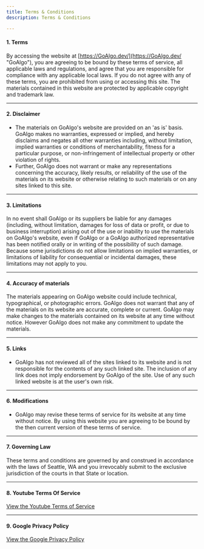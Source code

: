 ```yaml
---
title: Terms & Conditions
description: Terms & Conditions

---
```

#### 1. Terms

By accessing the website at [https://GoAlgo.dev/](https://GoAlgo.dev/ "GoAlgo"), you are agreeing to be bound by these terms of service, all applicable laws and regulations, and agree that you are responsible for compliance with any applicable local laws. If you do not agree with any of these terms, you are prohibited from using or accessing this site. The materials contained in this website are protected by applicable copyright and trademark law.

***

#### 2. Disclaimer

* The materials on GoAlgo's website are provided on an 'as is' basis. GoAlgo makes no warranties, expressed or implied, and hereby disclaims and negates all other warranties including, without limitation, implied warranties or conditions of merchantability, fitness for a particular purpose, or non-infringement of intellectual property or other violation of rights.
* Further, GoAlgo does not warrant or make any representations concerning the accuracy, likely results, or reliability of the use of the materials on its website or otherwise relating to such materials or on any sites linked to this site.

***

#### 3. Limitations

In no event shall GoAlgo or its suppliers be liable for any damages (including, without limitation, damages for loss of data or profit, or due to business interruption) arising out of the use or inability to use the materials on GoAlgo's website, even if GoAlgo or a GoAlgo authorized representative has been notified orally or in writing of the possibility of such damage. Because some jurisdictions do not allow limitations on implied warranties, or limitations of liability for consequential or incidental damages, these limitations may not apply to you.

***

#### 4. Accuracy of materials

The materials appearing on GoAlgo website could include technical, typographical, or photographic errors. GoAlgo does not warrant that any of the materials on its website are accurate, complete or current. GoAlgo may make changes to the materials contained on its website at any time without notice. However GoAlgo does not make any commitment to update the materials.

***

#### 5. Links

* GoAlgo has not reviewed all of the sites linked to its website and is not responsible for the contents of any such linked site. The inclusion of any link does not imply endorsement by GoAlgo of the site. Use of any such linked website is at the user's own risk.

***

#### 6. Modifications

* GoAlgo may revise these terms of service for its website at any time without notice. By using this website you are agreeing to be bound by the then current version of these terms of service.

***

#### 7. Governing Law

These terms and conditions are governed by and construed in accordance with the laws of Seattle, WA and you irrevocably submit to the exclusive jurisdiction of the courts in that State or location.

***

#### 8. Youtube Terms Of Service

[View the Youtube Terms of Service](https://www.youtube.com/static?template=terms)

***

#### 9. Google Privacy Policy

[View the Google Privacy Policy](https://policies.google.com/privacy?hl=en-US)